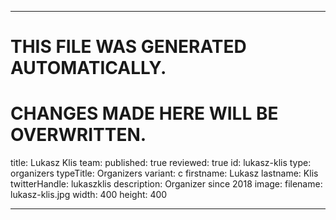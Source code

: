 ----

# THIS FILE WAS GENERATED AUTOMATICALLY.
# CHANGES MADE HERE WILL BE OVERWRITTEN.

title: Lukasz Klis
team:
  published: true
  reviewed: true
  id: lukasz-klis
  type: organizers
  typeTitle: Organizers
  variant: c
  firstname: Lukasz
  lastname: Klis
  twitterHandle: lukaszklis
  description: Organizer since 2018
  image:
    filename: lukasz-klis.jpg
    width: 400
    height: 400

----

